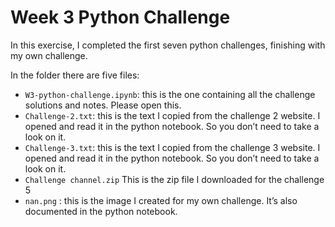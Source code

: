 # Week 3 Python Challenge

In this exercise, I completed the first seven python challenges, finishing with my own challenge.

In the folder there are five files:

- `W3-python-challenge.ipynb`: this is the one containing all the challenge solutions and notes. Please open this.
- `Challenge-2.txt`: this is the text I copied from the challenge 2 website. I opened and read it in the python notebook. So you don’t need to take a look on it.
- `Challenge-3.txt`: this is the text I copied from the challenge 3 website. I opened and read it in the python notebook. So you don’t need to take a look on it.
- `Challenge channel.zip` This is the zip file I downloaded for the challenge 5
- `nan.png` : this is the image I created for my own challenge. It’s also documented in the python notebook.
